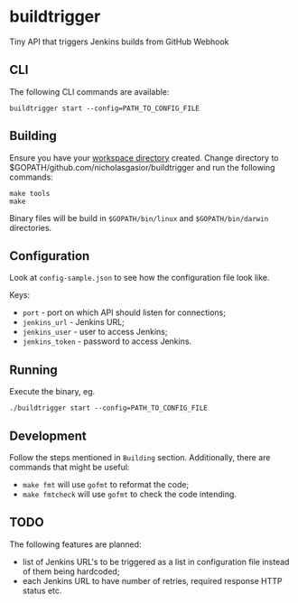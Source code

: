 # buildtrigger
Tiny API that triggers Jenkins builds from GitHub Webhook

## CLI
The following CLI commands are available:
```
buildtrigger start --config=PATH_TO_CONFIG_FILE
```

## Building
Ensure you have your
[workspace directory](https://golang.org/doc/code.html#Workspaces) created.
Change directory to $GOPATH/github.com/nicholasgasior/buildtrigger and run
the following commands:

```
make tools
make
```

Binary files will be build in `$GOPATH/bin/linux` and `$GOPATH/bin/darwin`
directories.

## Configuration
Look at `config-sample.json` to see how the configuration file look like.

Keys:
* `port` - port on which API should listen for connections;
* `jenkins_url` - Jenkins URL;
* `jenkins_user` - user to access Jenkins;
* `jenkins_token` - password to access Jenkins.

## Running
Execute the binary, eg.

```
./buildtrigger start --config=PATH_TO_CONFIG_FILE
```

## Development
Follow the steps mentioned in `Building` section. Additionally, there are
commands that might be useful:

* `make fmt` will use `gofmt` to reformat the code;
* `make fmtcheck` will use `gofmt` to check the code intending.

## TODO
The following features are planned:
* list of Jenkins URL's to be triggered as a list in configuration file instead
of them being hardcoded;
* each Jenkins URL to have number of retries, required response HTTP status etc.
